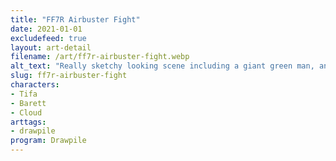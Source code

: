 ```yaml
---
title: "FF7R Airbuster Fight"
date: 2021-01-01
excludefeed: true
layout: art-detail
filename: /art/ff7r-airbuster-fight.webp
alt_text: "Really sketchy looking scene including a giant green man, and three smaller people."
slug: ff7r-airbuster-fight
characters:
- Tifa
- Barett
- Cloud
arttags:
- drawpile
program: Drawpile
---
```

